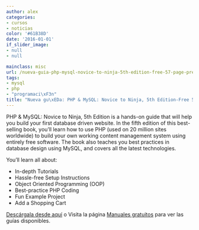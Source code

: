 ```yaml
---
author: alex
categories:
- cursos
- noticias
color: '#61B38D'
date: '2016-01-01'
if_slider_image:
- null
- null

mainclass: misc
url: /nueva-guia-php-mysql-novice-to-ninja-5th-edition-free-57-page-preview/
tags:
- mysql
- php
- "programaci\xF3n"
title: "Nueva gu\xEDa: PHP & MySQL: Novice to Ninja, 5th Edition-Free 57 Page Preview"
---
```


[<amp-img on="tap:lightbox1" role="button" tabindex="0" layout="responsive" src="/img/2012/08/w_sitb33c1.gif" alt="PHP & MySQL: Novice to Ninja, 5th Edition--Free 57 Page Preview" title="PHP & MySQL: Novice to Ninja, 5th Edition--Free 57 Page Preview" width="197px" height="259px" />][1]

PHP & MySQL: Novice to Ninja, 5th Edition is a hands-on guide that will help you build your first database driven website. In the fifth edition of this best-selling book, you&#8217;ll learn how to use PHP (used on 20 million sites worldwide) to build your own working content management system using entirely free software. The book also teaches you best practices in database design using MySQL, and covers all the latest technologies.

You&#8217;ll learn all about:

  * In-depth Tutorials
  * Hassle-free Setup Instructions
  * Object Oriented Programming (OOP)
  * Best-practice PHP Coding
  * Fun Example Project
  * Add a Shopping Cart

[Descárgala desde aquí][1] o
Visita la página [Manuales gratuitos][2] para ver las guías disponibles.



 [1]: http://elbauldelprogramador.tradepub.com/c/pubRD.mpl?sr=oc&_t=oc:&pc;=w_sitb33/prgm.cgi
 [2]: https://elbauldelprogramador.com/manuales-gratuitos/
